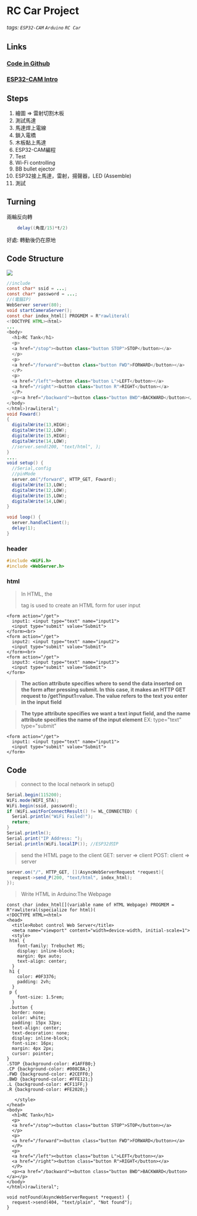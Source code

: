 # RC Car Project
###### tags: `ESP32-CAM` `Arduino` `RC Car`

## Links
### [Code in Github](https://github.com/SpiderZoomX/RC-Car-code/blob/master/RC-car.ino)
### [ESP32-CAM Intro](/i70c47OYTjuR84NdEAQp-A)

## Steps
 1) 繪圖 => 雷射切割木板
 2) 測試馬達
 3) 馬達焊上電線
 4) 鎖入電橋
 5) 木板黏上馬達
 6) ESP32-CAM編程
 7) Test
 8) Wi-Fi controlling
 9) BB bullet ejector
 10) ESP32接上馬達，雷射，揚聲器，LED (Assemble)
 11) 測試

## Turning
兩輪反向轉
```java
    delay((角度/15)*t/2)
```
好處: 轉動後仍在原地

## Code Structure
![](https://i.imgur.com/S8ALabv.png)



```java
//include
const char* ssid = ...;
const char* password = ...;
//(電腦IP)
WebServer server(80);
void startCameraServer();
const char index_html[] PROGMEM = R"rawliteral(
<!DOCTYPE HTML><html>
...
<body>
  <h1>RC Tank</h1>
  <p>
  <a href="/stop"><button class="button STOP">STOP</button></a>
  </p>
  <p>
  <a href="/forward"><button class="button FWD">FORWARD</button></a>
  </P>
  <p>  
  <a href="/left"><button class="button L">LEFT</button></a>
  <a href="/right"><button class="button R">RIGHT</button></a>
  </P>
  <p><a href="/backward"><button class="button BWD">BACKWARD</button></a></p>
</body>
</html>)rawliteral";
void Foward()
{
  digitalWrite(13,HIGH);
  digitalWrite(12,LOW);
  digitalWrite(15,HIGH);
  digitalWrite(14,LOW);
  //server.send(200, "text/html", ); 
}
....
void setup() {
  //Serial,config
  //pinMode
  server.on("/forward", HTTP_GET, Foward);
  digitalWrite(13,LOW);
  digitalWrite(12,LOW);
  digitalWrite(15,LOW);
  digitalWrite(14,LOW);
}  

void loop() {
  server.handleClient();
  delay(1);
}
```


### header
```cpp
#include <WiFi.h> 
#include <WebServer.h>
```
### html
>In HTML, the <form> tag is used to create an HTML form for user input
```htmlembedded
<form action="/get">
  input1: <input type="text" name="input1">
  <input type="submit" value="Submit">
</form><br>
<form action="/get">
  input2: <input type="text" name="input2">
  <input type="submit" value="Submit">
</form><br>
<form action="/get">
  input3: <input type="text" name="input3">
  <input type="submit" value="Submit">
</form>
```

>**The action attribute specifies where to send the data inserted on the form after pressing submit. In this case, it makes an HTTP GET request to /get?input1=value. The value refers to the text you enter in the input field**

>**The type attribute specifies we want a text input field, and the name attribute specifies the name of the input element**
EX:
type="text"
type="submit"

```htmlembedded
<form action="/get">
  input1: <input type="text" name="input1">
  <input type="submit" value="Submit">
</form>
```

## Code

>connect to the local network in setup() 
```java
Serial.begin(115200);
WiFi.mode(WIFI_STA);
WiFi.begin(ssid, password);
if (WiFi.waitForConnectResult() != WL_CONNECTED) {
  Serial.println("WiFi Failed!");
  return;
}
Serial.println();
Serial.print("IP Address: ");
Serial.println(WiFi.localIP()); //ESP32的IP
```

>send the HTML page to the client
GET: server => client
POST: client => server
```java
server.on("/", HTTP_GET, [](AsyncWebServerRequest *request){
  request->send_P(200, "text/html", index_html);
});
```

>Write HTML in Arduino:The Webpage
```htmlmixed
const char index_html[](variable name of HTML Webpage) PROGMEM = R"rawliteral(specialize for html)(
<!DOCTYPE HTML><html>
<head>
  <title>Robot control Web Server</title>
  <meta name="viewport" content="width=device-width, initial-scale=1">
  <style>
 html {
    font-family: Trebuchet MS;
    display: inline-block;
    margin: 0px auto;
    text-align: center;
  }
 h1 {
    color: #0F3376;
    padding: 2vh;
  }
 p {
    font-size: 1.5rem;
  }
 .button {
  border: none;
  color: white;
  padding: 15px 32px;
  text-align: center;
  text-decoration: none;
  display: inline-block;
  font-size: 16px;
  margin: 4px 2px;
  cursor: pointer;
}
.STOP {background-color: #1AFFB0;} 
.CP {background-color: #008CBA;}
.FWD {background-color: #2CEFF0;} 
.BWD {background-color: #FFE121;}
.L {background-color: #CF11FF;}
.R {background-color: #FE2020;}
  
   </style>
</head>
<body>
  <h1>RC Tank</h1>
  <p>
  <a href="/stop"><button class="button STOP">STOP</button></a>
  </p>
  <p>
  <a href="/forward"><button class="button FWD">FORWARD</button></a>
  </P>
  <p>  
  <a href="/left"><button class="button L">LEFT</button></a>
  <a href="/right"><button class="button R">RIGHT</button></a>
  </P>
  <p><a href="/backward"><button class="button BWD">BACKWARD</button></a></p>
</body>
</html>)rawliteral";

void notFound(AsyncWebServerRequest *request) {
  request->send(404, "text/plain", "Not found");
}
```



